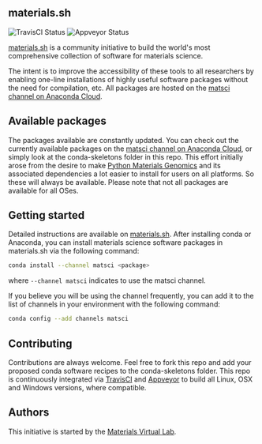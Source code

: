 ## materials.sh

![TravisCI Status](https://travis-ci.org/materialsvirtuallab/materials.sh.svg?branch=master)
![Appveyor Status](https://ci.appveyor.com/api/projects/status/xt8ba7k76p19ek1r?svg=true)

[materials.sh](http://materials.sh) is a community initiative to build the world's most comprehensive collection of software for materials science.

The intent is to improve the accessibility of these tools to all researchers by enabling one-line installations of highly useful software packages without the need for compilation, etc. All packages are hosted on the [matsci channel on Anaconda Cloud](https://anaconda.org/matsci).

## Available packages

The packages available are constantly updated. You can check out the currently available packages on the [matsci channel on Anaconda Cloud](https://anaconda.org/matsci), or simply look at the conda-skeletons folder in this repo. This effort initially arose from the desire to make [Python Materials Genomics](http://www.pymatgen.org) and its associated dependencies a lot easier to install for users on all platforms. So these will always be available. Please note that not all packages are available for all OSes.

## Getting started

Detailed instructions are available on [materials.sh](http://materials.sh). After installing conda or Anaconda, you can install materials science software packages in materials.sh via the following command:

```bash
conda install --channel matsci <package>
```

where `--channel matsci` indicates to use the matsci channel.

If you believe you will be using the channel frequently, you can add it to the list of channels in your environment with the following command:

```bash
conda config --add channels matsci
```

## Contributing

Contributions are always welcome. Feel free to fork this repo and add your proposed conda software recipes to the conda-skeletons folder. This repo is continuously integrated via [TravisCI](https://travis-ci.org/materialsvirtuallab/materials.sh) and [Appveyor](https://ci.appveyor.com/project/shyuep/materials-sh) to build all Linux, OSX and Windows versions, where compatible.

## Authors

This initiative is started by the [Materials Virtual Lab](http://materialsvirtuallab.org).
